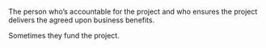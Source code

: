 The person who’s accountable for the project and who ensures the project delivers the agreed upon business benefits.

Sometimes they fund the project.